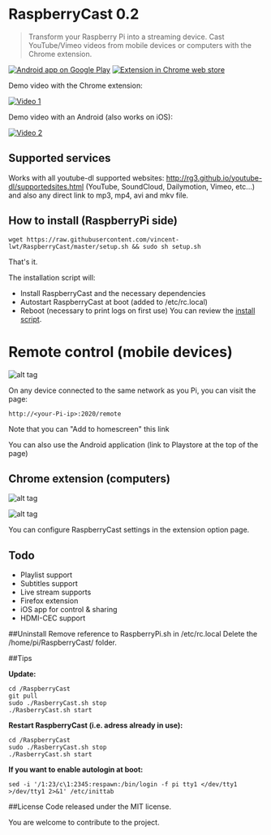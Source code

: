 # RaspberryCast 0.2
> Transform your Raspberry Pi into a streaming device.
Cast YouTube/Vimeo videos from mobile devices or computers with the Chrome extension.

[![Android app on Google Play](https://developer.android.com/images/brand/en_app_rgb_wo_60.png)](https://play.google.com/store/apps/details?id=com.kiwiidev.raspberrycast)
[![Extension in Chrome web store](https://developer.chrome.com/webstore/images/ChromeWebStore_BadgeWBorder_v2_206x58.png)](https://chrome.google.com/webstore/detail/raspberrycast/aikmhmnmlebhcjjdbjilohbpfljioeak)


Demo video with the Chrome extension:

[![Video 1](http://img.youtube.com/vi/0wEcYPSm_f8/0.jpg)](http://www.youtube.com/watch?v=0wEcYPSm_f8)

Demo video with an Android (also works on iOS):

[![Video 2](http://img.youtube.com/vi/ZafqI4ZtJkI/0.jpg)](http://www.youtube.com/watch?v=ZafqI4ZtJkI)

## Supported services
Works with all youtube-dl supported websites: http://rg3.github.io/youtube-dl/supportedsites.html (YouTube, SoundCloud, Dailymotion, Vimeo, etc...) and also any direct link to mp3, mp4, avi and mkv file.

## How to install (RaspberryPi side)

```
wget https://raw.githubusercontent.com/vincent-lwt/RaspberryCast/master/setup.sh && sudo sh setup.sh
```
That's it.

The installation script will:
- Install RaspberryCast and the necessary dependencies
- Autostart RaspberryCast at boot (added to /etc/rc.local)
- Reboot (necessary to print logs on first use)
You can review the [install script](https://github.com/vincent-lwt/RaspberryCast/blob/master/setup.sh).

# Remote control (mobile devices)
![alt tag](https://raw.githubusercontent.com/vincent-lwt/RaspberryCast/master/images/android.png)

On any device connected to the same network as you Pi, you can visit the page:
```
http://<your-Pi-ip>:2020/remote
```
Note that you can "Add to homescreen" this link
 
You can also use the Android application (link to Playstore at the top of the page)

## Chrome extension (computers)
![alt tag](https://raw.githubusercontent.com/vincent-lwt/RaspberryCast/master/images/extension.png)

![alt tag](https://raw.githubusercontent.com/vincent-lwt/RaspberryCast/master/images/rightclick.png)

You can configure RaspberryCast settings in the extension option page.

## Todo
- Playlist support
- Subtitles support
- Live stream supports
- Firefox extension
- iOS app for control & sharing
- HDMI-CEC support

##Uninstall
Remove reference to RaspberryPi.sh in /etc/rc.local
Delete the /home/pi/RaspberryCast/ folder.

##Tips

**Update:**

```
cd /RaspberryCast
git pull
sudo ./RasberryCast.sh stop
./RasberryCast.sh start
```

**Restart RaspberryCast (i.e. adress already in use):**

```
cd /RaspberryCast
sudo ./RasberryCast.sh stop
./RasberryCast.sh start
```

**If you want to enable autologin at boot:**

```
sed -i '/1:23/c\1:2345:respawn:/bin/login -f pi tty1 </dev/tty1 >/dev/tty1 2>&1' /etc/inittab
```

##License
Code released under the MIT license. 

You are welcome to contribute to the project.
